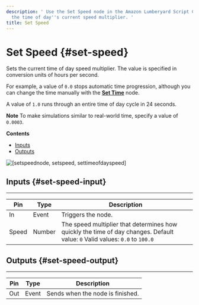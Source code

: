 ```yaml
---
description: ' Use the Set Speed node in the Amazon Lumberyard Script Canvas editor to set
  the time of day''s current speed multiplier. '
title: Set Speed
---
```

# Set Speed {#set-speed}

Sets the current time of day speed multiplier\. The value is specified in conversion units of hours per second\.

For example, a value of `0.0` stops automatic time progression, although you can change the time manually with the **[Set Time](/docs/userguide/set-time.md)** node\.

A value of `1.0` runs through an entire time of day cycle in 24 seconds\.

**Note**
To make simulations similar to real\-world time, specify a value of `0.0003`\.

**Contents**
+ [Inputs](#set-speed-input)
+ [Outputs](#set-speed-output)

![\[setspeednode, setspeed, settimeofdayspeed\]](/images/userguide/scripting/script-canvas/scriptcanvasnodes/script-canvas-set-speed-node.png)

## Inputs {#set-speed-input}


****

| Pin | Type | Description |
| --- | --- | --- |
| In | Event | Triggers the node\. |
| Speed | Number |  The speed multiplier that determines how quickly the time of day changes\. Default value: `0` Valid values: `0.0` to `100.0`  |

## Outputs {#set-speed-output}


****

| Pin | Type | Description |
| --- | --- | --- |
| Out | Event | Sends when the node is finished\. |